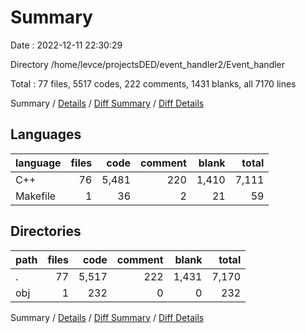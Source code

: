 # Summary

Date : 2022-12-11 22:30:29

Directory /home/levce/projectsDED/event_handler2/Event_handler

Total : 77 files,  5517 codes, 222 comments, 1431 blanks, all 7170 lines

Summary / [Details](details.md) / [Diff Summary](diff.md) / [Diff Details](diff-details.md)

## Languages
| language | files | code | comment | blank | total |
| :--- | ---: | ---: | ---: | ---: | ---: |
| C++ | 76 | 5,481 | 220 | 1,410 | 7,111 |
| Makefile | 1 | 36 | 2 | 21 | 59 |

## Directories
| path | files | code | comment | blank | total |
| :--- | ---: | ---: | ---: | ---: | ---: |
| . | 77 | 5,517 | 222 | 1,431 | 7,170 |
| obj | 1 | 232 | 0 | 0 | 232 |

Summary / [Details](details.md) / [Diff Summary](diff.md) / [Diff Details](diff-details.md)